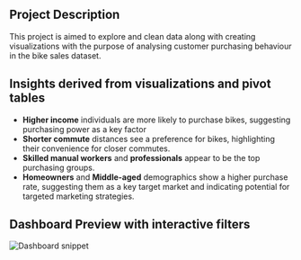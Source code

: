 ## Project Description

This project is aimed to explore and clean data along with creating visualizations with the purpose of analysing customer purchasing behaviour in the bike sales dataset.

## Insights derived from visualizations and pivot tables

- **Higher income** individuals are more likely to purchase bikes, suggesting purchasing power as a key factor
- **Shorter commute** distances see a preference for bikes, highlighting their convenience for closer commutes.
- **Skilled manual workers** and **professionals** appear to be the top purchasing groups.
- **Homeowners** and **Middle-aged** demographics show a higher purchase rate, suggesting them as a key target market and indicating potential for targeted marketing strategies.

## Dashboard Preview with interactive filters

![Dashboard snippet](https://i.imgur.com/A7hmOyl)
